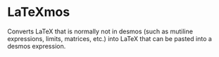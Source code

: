 # LaTeXmos
Converts LaTeX that is normally not in desmos (such as mutiline expressions, limits, matrices, etc.) into LaTeX that can be pasted into a desmos expression.
